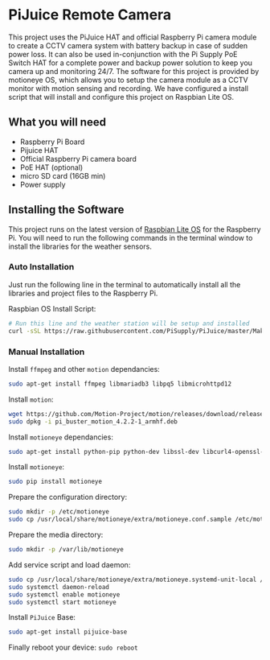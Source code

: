 # PiJuice Remote Camera

This project uses the PiJuice HAT and official Raspberry Pi camera module to create a CCTV camera system with battery backup in case of sudden power loss. It can also be used in-conjunction with the Pi Supply PoE Switch HAT for a complete power and backup power solution to keep you camera up and monitoring 24/7. The software for this project is provided by motioneye OS, which allows you to setup the camera module as a CCTV monitor with motion sensing and recording. We have configured a install script that will install and configure this project on Raspbian Lite OS.

## What you will need

- Raspberry Pi Board
- Pijuice HAT
- Official Raspberry Pi camera board
- PoE HAT (optional)
- micro SD card (16GB min)
- Power supply

## Installing the Software
This project runs on the latest version of [Raspbian Lite OS](https://www.raspberrypi.org/downloads/) for the Raspberry Pi. You will need to run the following commands in the terminal window to install the libraries for the weather sensors.

### Auto Installation

Just run the following line in the terminal to automatically install all the libraries and project files to the Raspberry Pi.

Raspbian OS Install Script:
```bash
# Run this line and the weather station will be setup and installed
curl -sSL https://raw.githubusercontent.com/PiSupply/PiJuice/master/MakerKits/remote-camera/motioneye-install.sh | sudo bash
```

### Manual Installation
Install `ffmpeg` and other `motion` dependancies:
```bash
sudo apt-get install ffmpeg libmariadb3 libpq5 libmicrohttpd12
```

Install `motion`:
```bash
wget https://github.com/Motion-Project/motion/releases/download/release-4.2.2/pi_buster_motion_4.2.2-1_armhf.deb
sudo dpkg -i pi_buster_motion_4.2.2-1_armhf.deb
```

Install `motioneye` dependancies:
```bash
sudo apt-get install python-pip python-dev libssl-dev libcurl4-openssl-dev libjpeg-dev libz-dev
```

Install `motioneye`:
```bash
sudo pip install motioneye
```

Prepare the configuration directory:
```bash
sudo mkdir -p /etc/motioneye
sudo cp /usr/local/share/motioneye/extra/motioneye.conf.sample /etc/motioneye/motioneye.conf
```
Prepare the media directory:
```bash
sudo mkdir -p /var/lib/motioneye
```

Add service script and load daemon:
```bash
sudo cp /usr/local/share/motioneye/extra/motioneye.systemd-unit-local /etc/systemd/system/motioneye.service
sudo systemctl daemon-reload
sudo systemctl enable motioneye
sudo systemctl start motioneye
```

Install `PiJuice` Base:
```bash
sudo apt-get install pijuice-base
```

Finally reboot your device:
`sudo reboot`
